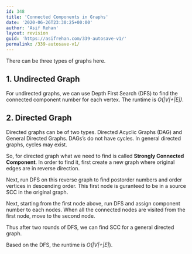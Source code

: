 ```yaml
---
id: 348
title: 'Connected Components in Graphs'
date: '2020-06-26T23:30:25+00:00'
author: 'Asif Rehan'
layout: revision
guid: 'https://asifrehan.com/339-autosave-v1/'
permalink: /339-autosave-v1/
---
```


There can be three types of graphs here.

## 1. Undirected Graph

For undirected graphs, we can use Depth First Search (DFS) to find the connected component number for each vertex. The runtime is *O(|V|+|E|)*.

## 2. Directed Graph

Directed graphs can be of two types. Directed Acyclic Graphs (DAG) and General Directed Graphs. DAGs’s do not have cycles. In general directed graphs, cycles may exist.

So, for directed graph what we need to find is called **Strongly Connected Component**. In order to find it, first create a new graph where original edges are in reverse direction.

Next, run DFS on this reverse graph to find postorder numbers and order vertices in descending order. This first node is guranteed to be in a source SCC in the original graph.  
  
Next, starting from the first node above, run DFS and assign component number to each nodes. When all the connected nodes are visited from the first node, move to the second node.

Thus after two rounds of DFS, we can find SCC for a general directed graph.

Based on the DFS, the runtime is *O(|V|+|E|*).